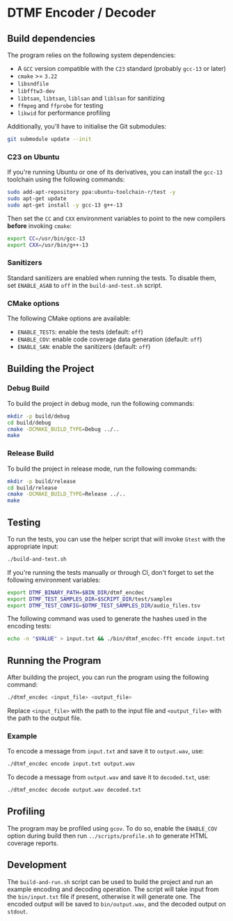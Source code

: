 # DTMF Encoder / Decoder

## Build dependencies

The program relies on the following system dependencies:

- A `GCC` version compatible with the `C23` standard (probably `gcc-13` or
  later)
- `cmake` >= `3.22`
- `libsndfile`
- `libfftw3-dev`
- `libtsan`, `libtsan`, `liblsan` and `liblsan` for sanitizing
- `ffmpeg` and `ffprobe` for testing
- `likwid` for performance profiling

Additionally, you'll have to initialise the Git submodules:

```sh
git submodule update --init
```

### C23 on Ubuntu

If you're running Ubuntu or one of its derivatives, you can install the `gcc-13`
toolchain using the following commands:

```sh
sudo add-apt-repository ppa:ubuntu-toolchain-r/test -y
sudo apt-get update
sudo apt-get install -y gcc-13 g++-13
```

Then set the `CC` and `CXX` environment variables to point to the new compilers
**before** invoking `cmake`:

```sh
export CC=/usr/bin/gcc-13
export CXX=/usr/bin/g++-13
```

### Sanitizers

Standard sanitizers are enabled when running the tests. To disable them, set
`ENABLE_ASAB` to `off` in the `build-and-test.sh` script.

### CMake options

The following CMake options are available:

- `ENABLE_TESTS`: enable the tests (default: `off`)
- `ENABLE_COV`: enable code coverage data generation (default: `off`)
- `ENABLE_SAN`: enable the sanitizers (default: `off`)

## Building the Project

### Debug Build

To build the project in debug mode, run the following commands:

```sh
mkdir -p build/debug
cd build/debug
cmake -DCMAKE_BUILD_TYPE=Debug ../..
make
```

### Release Build

To build the project in release mode, run the following commands:

```sh
mkdir -p build/release
cd build/release
cmake -DCMAKE_BUILD_TYPE=Release ../..
make
```

## Testing

To run the tests, you can use the helper script that will invoke `Gtest` with
the appropriate input:

```sh
./build-and-test.sh
```

If you're running the tests manually or through CI, don't forget to set the
following environment variables:

```bash
export DTMF_BINARY_PATH=$BIN_DIR/dtmf_encdec
export DTMF_TEST_SAMPLES_DIR=$SCRIPT_DIR/test/samples
export DTMF_TEST_CONFIG=$DTMF_TEST_SAMPLES_DIR/audio_files.tsv
```

The following command was used to generate the hashes used in the encoding
tests:

```bash
echo -n "$VALUE" > input.txt && ./bin/dtmf_encdec-fft encode input.txt output.wav 2>/dev/null && ffprobe output.wav 2>&1 | tail -n2 | md5sum
```

## Running the Program

After building the project, you can run the program using the following command:

```sh
./dtmf_encdec <input_file> <output_file>
```

Replace `<input_file>` with the path to the input file and `<output_file>` with
the path to the output file.

### Example

To encode a message from `input.txt` and save it to `output.wav`, use:

```sh
./dtmf_encdec encode input.txt output.wav
```

To decode a message from `output.wav` and save it to `decoded.txt`, use:

```sh
./dtmf_encdec decode output.wav decoded.txt
```

## Profiling

The program may be profiled using `gcov`. To do so, enable the `ENABLE_COV`
option during build then run `../scripts/profile.sh` to generate HTML coverage
reports.

## Development

The `build-and-run.sh` script can be used to build the project and run an
example encoding and decoding operation. The script will take input from the
`bin/input.txt` file if present, otherwise it will generate one. The encoded
output will be saved to `bin/output.wav`, and the decoded output on `stdout`.
